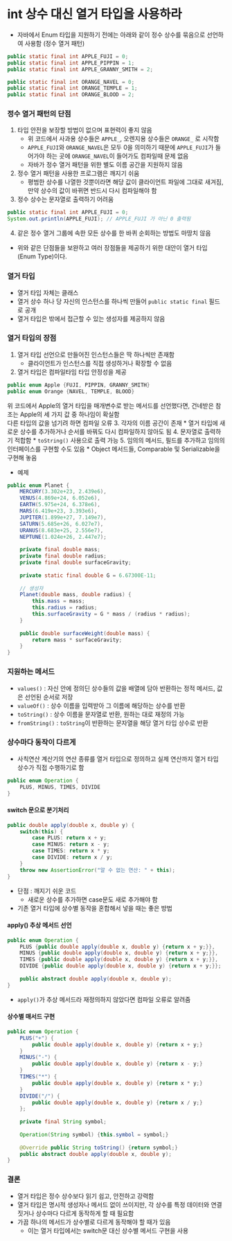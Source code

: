 # int 상수 대신 열거 타입을 사용하라
* 자바에서 Enum 타입을 지원하기 전에는 아래와 같이 정수 상수를 묶음으로 선언하여 사용함 (정수 열거 패턴)
```java
public static final int APPLE_FUJI = 0;
public static final int APPLE_PIPPIN = 1;
public static final int APPLE_GRANNY_SMITH = 2;

public static final int ORANGE_NAVEL = 0;
public static final int ORANGE_TEMPLE = 1;
public static final int ORANGE_BLOOD = 2;
```
### 정수 열거 패턴의 단점
1. 타입 안전을 보장할 방법이 없으며 표현력이 좋지 않음
    * 위 코드에서 사과용 상수들은 `APPLE_`, 오렌지용 상수들은 `ORANGE_` 로 시작함
    * `APPLE_FUJI`와 `ORANGE_NAVEL`은 모두 0을 의미하기 때문에 `APPLE_FUJI`가 들어가야 하는 곳에 `ORANGE_NAVEL`이 들어가도 컴파일때 문제 없음
    * 자바가 정수 열거 패턴을 위한 별도 이름 공간을 지원하지 않음
2. 정수 열거 패턴을 사용한 프로그램은 깨지기 쉬움
    * 평범한 상수를 나열한 것뿐이라면 해당 값이 클라이언트 파일에 그대로 새겨짐, 만약 상수의 값이 바뀌면 반드시 다시 컴파일해야 함
3. 정수 상수는 문자열로 출력하기 어려움
```java
public static final int APPLE_FUJI = 0;
System.out.println(APPLE_FUJI); // APPLE_FUJI 가 아닌 0 출력됨
```
4. 같은 정수 열거 그룹에 속한 모든 상수를 한 바퀴 순회하는 방법도 마땅치 않음
* 위와 같은 단점들을 보완하고 여러 장점들을 제공하기 위한 대안이 열거 타입(Enum Type)이다.
### 열거 타입
* 열거 타입 자체는 클래스
* 열거 상수 하나 당 자신의 인스턴스를 하나씩 만들어 `public static final` 필드로 공개
* 열거 타입은 밖에서 접근할 수 있는 생성자를 제공하지 않음
### 열거 타입의 장점
1. 열거 타입 선언으로 만들어진 인스턴스들은 딱 하나씩만 존재함
    * 클라이언트가 인스턴스를 직접 생성하거나 확장할 수 없음
2. 열거 타입은 컴파일타임 타입 안정성을 제공
```java
public enum Apple {FUJI, PIPPIN, GRANNY_SMITH}
public enum Orange {NAVEL, TEMPLE, BLOOD}
```
 위 코드에서 Apple의 열거 타입을 매개변수로 받는 메서드를 선언했다면, 건네받은 참조는 Apple의 세 가지 값 중 하나임이 확실함  
 다른 타입의 값을 넘기려 하면 컴파일 오류
3. 각자의 이름 공간이 존재
    * 열거 타입에 새로운 상수를 추가하거나 순서를 바꿔도 다시 컴파일하지 않아도 됨
4. 문자열로 출력하기 적합함
    * `toString()` 사용으로 출력 가능
5. 임의의 메서드, 필드를 추가하고 임의의 인터페이스를 구현할 수도 있음
    * Object 메서드들, Comparable 및 Serializable을 구현해 놓음  
* 예제
```java
public enum Planet {
    MERCURY(3.302e+23, 2.439e6),
    VENUS(4.869e+24, 6.052e6),
    EARTH(5.975e+24, 6.378e6),
    MARS(6.419e+23, 3.393e6),
    JUPITER(1.899e+27, 7.149e7),
    SATURN(5.685e+26, 6.027e7),
    URANUS(8.683e+25, 2.556e7),
    NEPTUNE(1.024e+26, 2.447e7);
    
    private final double mass;
    private final double radius;
    private final double surfaceGravity;
    
    private static final double G = 6.67300E-11;
    
    // 생성자
    Planet(double mass, double radius) {
        this.mass = mass;
        this.radius = radius;
        this.surfaceGravity = G * mass / (radius * radius);
    }
    
    public double surfaceWeight(double mass) {
        return mass * surfaceGravity;
    }
}
```
### 지원하는 메서드
* `values()` : 자신 안에 정의딘 상수들의 값을 배열에 담아 반환하는 정적 메서드, 값은 선언된 순서로 저장
* `valueOf()` : 상수 이름을 입력받아 그 이름에 해당하는 상수를 반환
* `toString()` : 상수 이름을 문자열로 반환, 원하는 대로 재정의 가능
* `fromString()` : `toString`이 반환하는 문자열을 해당 열거 타입 상수로 반환
### 상수마다 동작이 다르게
* 사칙연산 계산기의 연산 종류를 열거 타입으로 정의하고 실제 연산까지 열거 타입 상수가 직접 수행하기로 함
```java
public enum Operation {
    PLUS, MINUS, TIMES, DIVIDE
}
```
#### switch 문으로 분기처리
```java
public double apply(double x, double y) {
    switch(this) {
        case PLUS: return x + y;
        case MINUS: return x - y;
        case TIMES: return x * y;
        case DIVIDE: return x / y;
    }
    throw new AssertionError("알 수 없는 연산: " + this);
}
```
* 단점 : 깨지기 쉬운 코드
  * 새로운 상수를 추가하면 case문도 새로 추가해야 함
* 기존 열거 타입에 상수별 동작을 혼합해서 넣을 때는 좋은 방법
#### apply() 추상 메서드 선언
```java
public enum Operation {
    PLUS {public double apply(double x, double y) {return x + y;}},
    MINUS {public double apply(double x, double y) {return x + y;}},
    TIMES {public double apply(double x, double y) {return x + y;}},
    DIVIDE {public double apply(double x, double y) {return x + y;}};
    
    public abstract double apply(double x, double y);
}
```
* `apply()`가 추상 메서드라 재정의하지 않았다면 컴파일 오류로 알려줌
#### 상수별 매서드 구현
```java
public enum Operation {
    PLUS("+") {
        public double apply(double x, double y) {return x + y;}
    }
    MINUS("-") {
        public double apply(double x, double y) {return x - y;}
    }
    TIMES("*") {
        public double apply(double x, double y) {return x * y;}
    }
    DIVIDE("/") {
        public double apply(double x, double y) {return x / y;}
    };
    
    private final String symbol;
    
    Operation(String symbol) {this.symbol = symbol;}
    
    @Override public String toString() {return symbol;}
    public abstract double apply(double x, double y);
}
```
### 결론
* 열거 타입은 정수 상수보다 읽기 쉽고, 안전하고 강력함
* 열거 타입은 명시적 생성자나 메서드 없이 쓰이지만, 각 상수를 특정 데이터와 연결짓거나 상수마다 다르게 동작하게 할 때 필요함
* 가끔 하나의 메서드가 상수별로 다르게 동작해야 할 때가 있음
  * 이는 열거 타입에서는 switch문 대신 상수별 메서드 구현을 사용
